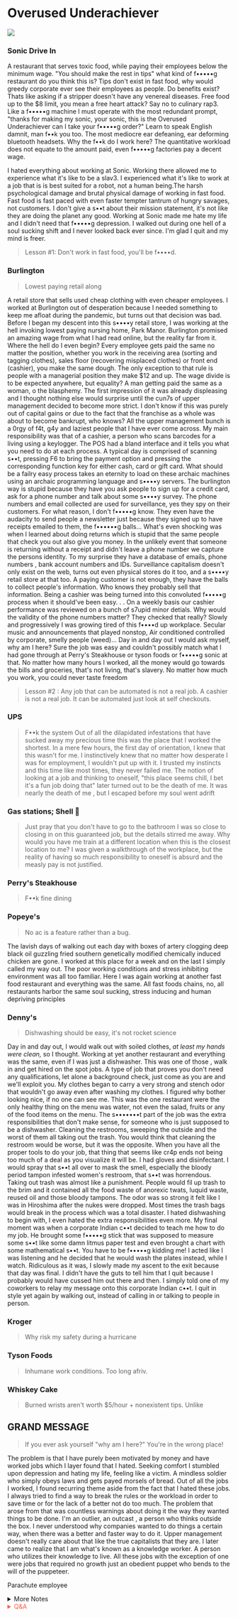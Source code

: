 # Overused Underachiever

![](https://media4.giphy.com/media/3ohhwBo4gMSdzmjJaU/giphy.gif?cid=82a1493b646p8p5bz5kl1ozixov0flhdgcz737cg6iy4b7yz&rid=giphy.gif)

### Sonic Drive In

A restaurant that serves toxic food, while paying their employees below the minimum wage. "You should make the rest in tips" what kind of f•••••g restaurant do you think this is? Tips don't exist in fast food, why would greedy corporate ever see their employees as people. Do benefits exist? Thats like asking if a stripper doesn't have any venereal diseases. Free food up to the $8 limit, you mean a free heart attack? Say no to culinary rap3. Like a f•••••g machine I must operate with the most redundant prompt, "thanks for making my sonic, your sonic, this is the Overused Underachiever can I take your f•••••g order?" Learn to speak English damnit, man f••k you too. The most mediocre ear defeaning, ear deforming bluetooth headsets. Why the f••k do I work here? The quantitative workload does not equate to the amount paid, even f•••••g factories pay a decent wage. 

I hated everything about working at Sonic. Working there allowed me to experience what it's like to be a slav3. I experienced what it's like to work at a job that is is best suited for a robot, not a human being.The harsh psychological damage and brutal physical damage of working in fast food. Fast food is fast paced with even faster tempter tantrum of hungry savages, not customers. I don't give a s••t about their mission statement, it's not like they are doing the planet any good. Working at Sonic made me hate my life and I didn't need that f•••••g depression. I walked out during one hell of a soul sucking shift and I never looked back ever since. I'm glad I quit and my mind is freer.

> Lesson #1: Don't work in fast food, you'll be f••••d.


### Burlington
> Lowest paying retail along 

A retail store that sells used cheap clothing with even cheaper employees. I worked at Burlington out of desperation because I needed something to keep me afloat during the pandemic, but turns out that decision was bad. Before I began my descent into this s••••y retail store, I was working at the hell invoking lowest paying nursing home, Park Manor. Burlington promised an amazing wage from what I had read online, but the reality far from it.  Where the hell do I even begin? Every employee gets paid the same no matter the position, whether you work in the receiving area (sorting and tagging clothes), sales floor (recovering misplaced clothes) or front end (cashier), you make the same dough. The only exception to that rule is people with a managerial position they make $12 and up. The wage divide is to be expected anywhere, but equality? A man getting paid the same as a woman, o the blasphemy. The first impression of it was already displeasing and I thought nothing else would surprise until the cun7s of upper management decided to become more strict. I don't know if this was purely out of capital gains or due to the fact that the franchise as a whole was about to become bankrupt, who knows? All the upper management bunch is a 0rgy of f4t, g4y and laziest people that I have ever come across. My main responsibility was that of a cashier, a person who scans barcodes for a living using a keylogger. The POS had a bland interface and it tells you what you need to do at each process. A typical day is comprised of scanning s••t, pressing F6 to bring the payment option and pressing the corresponding function key for either cash, card or gift card. What should be a failry easy process takes an eternity to load on these archaic machines using an archaic programming language and s••••y servers. The burlington way is stupid because they have you ask people to sign up for a credit card, ask for a phone number and talk about some s••••y survey. The phone numbers and email collected are used for surveillance, yes they spy on their customers. For what reason, I don't f•••••g know. They even have the audacity to send people a newsletter just because they signed up to have receipts emailed to them, the f••••••g balls... What's even shocking was when I learned about doing returns which is stupid that the same people that check you out also give you money. In the unlikely event that someone is returning without a receipt and didn't leave a phone number we capture the persons identity. To my surprise they have a database of emails, phone numbers , bank account numbers and IDs. Surveillance capitalism doesn't only exist on the web, turns out even physical stores do it too, and a s••••y retail store at that too. A paying customer is not enough, they have the balls to collect people's information. Who knows they probably sell that information. Being a cashier was being turned into this convoluted f•••••g process when it should've been easy. . . On a weekly basis our cashier performance was reviewed on a bunch of s7upid minor detials. Why would the validity of the phone numbers matter? They checked that really?  Slowly and progressively I was growing tired of this f••••d up workplace. Secular music and announcements that played nonstop, Air conditioned controlled by corporate, smelly people (weed)... Day in and day out I would ask myself, why am I here? Sure the job was easy and couldn't possibly match what I had gone through at Perry's Steakhouse or tyson foods or f•••••g sonic at that. No matter how many hours I worked, all the money would go towards the bills and groceries, that's not living, that's slavery. No matter how much you work, you could never taste freedom


> Lesson #2 : Any job that can be automated is not a real job. A cashier is not a real job. It can be automated just look at self checkouts.

### UPS 
> F••k the system
Out of all the dilapidated infestations that have sucked away my precious time this was the place that I worked the shortest. In a mere few hours, the first day of orientation, I knew that this wasn't for me. I instinctively knew that no matter how desperate I was for employment, I wouldn't put up with it. I trusted my instincts and this time like most times, they never failed me. The notion of looking at a job and thinking to oneself, "this place seems chill, I bet it's a fun job doing that" later turned out to be the death of me. It was nearly the death of me , but I escaped before my soul went adrift

### Gas stations; Shell 🐚
> Just pray that you don't have to go to the bathroom
I was so close to closing in on this guaranteed job, but the details stirred me away. Why would you have me train at a different location when this is the closest location to me? I was given a walkthrough of the workplace, but the reality of having so much responsibility to oneself is absurd and the measly pay is not justified. 
### Perry's Steakhouse
> F••k fine dining

### Popeye's
> No ac is a feature rather than a bug.

The lavish days of walking out each day with boxes of artery clogging deep black oil guzzling fried southern genetically modified chemically induced chicken are gone. I worked at this place for a week and on the last I simply called my way out. The poor working conditions and stress inhibiting environment was all too familiar. Here I was again working at another fast food restaurant and everything was the same. All fast foods chains, no, all restaurants harbor the same soul sucking, stress inducing and human depriving principles
### Denny's
> Dishwashing should be easy, it's not rocket science

Day in and day out, I would walk out with soiled clothes, _at least my hands were clean,_ so I thought. Working at yet another restaurant and everything was the same, even if I was just a dishwasher. This was one of those , walk in and get hired on the spot jobs. A type of job that proves you don't need any qualifications, let alone a background check, just come as you are and we'll exploit you. My clothes began to carry a very strong and stench odor that wouldn't go away even after washing my clothes. I figured why bother looking nice, if no one can see me. This was the one restaurant were the only healthy thing on the menu was water, not even the salad, fruits or any of the food items on the menu. The s•••••••t part of the job was the extra responsibilities that don't make sense, for someone who is just supposed to be a dishwasher. Cleaning the restrooms, sweeping the outside and the worst of them all taking out the trash. You would think that cleaning the restroom would be worse, but it was the opposite. When you have all the proper tools to do your job, that thing that seems like cr4p ends not being too much of a deal as you visualize it will be. I had gloves and disinfectant. I would spray that s••t all over to mask the smell, especially the bloody period tampon infested women's restroom, that s••t was horrendous. Taking out trash was almost like a punishment. People would fil up trash to the brim and it contained all the food waste of anorexic twats, luquid waste, reused oil and those bloody tampons. The odor was so strong it felt like I was in Hiroshima after the nukes were dropped. Most times the trash bags would break in the process which was a total disaster. I hated dishwashing to begin with, I even hated the extra responsibilities even more. My final moment was when a corporate Indian c••t decided to teach me how to do my job. He brought some f•••••g stick that was supposed to measure some s••t like some damn litmus paper test and even brought a chart with some mathematical s••t. You have to be f•••••g kidding me! I acted like I was listening and he decided that he would wash the plates instead, while I watch. Ridiculous as it was, I slowly made my ascent to the exit because that day was final. I didn't have the guts to tell him that I quit because I probably would have cussed him out there and then. I simply told one of my coworkers to relay my message onto this corporate Indian c••t. I quit in style yet again by walking out, instead of calling in or talking to people in person. 
### Kroger
> Why risk my safety during a hurricane

### Tyson Foods
> Inhumane work conditions. Too long afriv.

### Whiskey Cake
> Burned wrists aren't worth $5/hour + nonexistent tips. 
Unlike 




## GRAND MESSAGE
> If you ever ask yourself "why am I here?" You're in the wrong place!

The problem is that I have purely been motivated by money and have worked jobs which I layer found that I hated. Seeking comfort I stumbled upon depression and hating my life, feeling like a victim. A mindless soldier who simply obeys laws and gets payed morsels of bread. 
Out of all the jobs I worked, I found recurring theme aside from the fact that I hated these jobs. I always tried to find a way to break the rules or the workload in order to save time or for the lack of a better not do too much. The problem that arose from that was countless warnings about doing it the way they wanted things to be done. I'm an outlier, an outcast , a person who thinks outside the box. I never understood why companies wanted to do things a certain way, when there was a better and faster way to do it. Upper management doesn't really care about that like the true capitalists that they are. I later came to realize that I am what's known as a knowledge worker. A person who utilizes their knowledge to live. All these jobs with the exception of one were jobs that required no growth just an obedient puppet who bends to the will of the puppeteer. 

Parachute employee

<details markdown='1'><summary>More Notes</summary>

# Overused Underachiever

### Sonic Drive In

A restaurant that serves toxic food, while paying their employees below the minimum wage. You should make the rest in tips, Physically demanding. 

### Burlington
> Cheap clothes with even cheaper employees
Equal pay isnt equality...
Gay and strict management
Offline mailchimp: collecting emails for newsletters and sending receipts (database of emails)
They coect phone numbers for supposedly in case people lose their receipts, but in reality they actually those phone numbers. Customers paying isn't enough,they need more information from them (surveillance). 
A cashier is someone who scans barcodes for a living using a keylogger. 
Stats for phone number collection. They actually check the validity of the numbers, that's absurd. 

March 5, 2021 ($1602.99 Gross - Take Home = $1474.14) 3 months just to fucking reach $1400. If i dont quit,i wont be able to go to Malawi with this fucking job.

### UPS 
> Fuck the system

### Gas stations; Shell 🐚
> Just pray that you don't have to go to the bathroom

### Perry's Steakhouse
> Fuck fine dining

### Popeye's
> No ac is a feature rather than a bug

### Denny's
> Dishwashing should be easy, it's not rocket science


### Kroger
> Why risk my safety during a hurricane

### Tyson Foods
> Inhumane work conditions. Too long afriv.

### Whiskey Cake
> Burned wrists aren't worth $5/hour + nonexistent tips. 

## Grand Message
The problem is that I have purely been motivated by money and have worked jobs which I layer found that I hated. Seeking comfort I stumbled upon depression and hating my life, feeling like a victim. A mindless soldier who simply obeys laws and gets payed morsels of bread. 
Out of all the jobs I worked, I found recurring theme aside from the fact that I hated these jobs. I always tried to find a way to break the rules or the workload in order to save time or for the lack of a better not do too much. The problem that arose from that was countless warnings about doing it the way they wanted things to be done. I'm an outlier, an outcast , a person who thinks outside the box. I never understood why companies wanted to do things a certain way, when there was a better and faster way to do it. Upper management doesn't really care about that like the true capitalists that they are. I 



</details>

<!-- Prince Kaizen Namwali -->

<span style='color:#ff5d46;'>

<details markdown='1'><summary>Q&A</summary>


1. **What have I learned from my countless job hopping?**
- Hourly jobs have a fixed income cap, even in the midst of inflation (affects cost of living)
- None of these places actually value their employee (puppets controlled by corporate)
- Commuting jobs suck
- I haven't learned anything from these jobs. That is a problem! If you work for a company that incapacitates your growth, i believe that is called a dead job. It literally kills your brain cells

2. **How is job hopping similar to distro hopping?**
- Like distro hopping most of the Linux distributions you encounter are preconfigured with a desktop environment, systemd, login manager and for the lack of a better word, bloat. Its impossible to make significant changes, but you can if you tried. Whereas installing arch Linux, arch Linux based distros or any distro that requires a DIY methodology, you have freedom. Your capabilities are endless, you are in control. Arch Linux is similar to working for a startup or a company that actually values growth not just of their client base, but also of it's workers.

3. **What were your expectations of working in America?**
- I didn't have high expectations, but I did think that it would be a pleasant experience at least. However, I heed to the fact/truth that my uncle told me, " working in America fucking sucks." Coming from a white man who is married to a Malawian the truth in this statement is undeniable.

4. **Why didn't you just climb the corporate ladder, instead of job hopping?**
- Freedom does not exist in climbing ladders, nor does it exist in job hopping. Freedom exists when you control your own living situation, unencumbered by corporate controlled puppets controlling your time, imposing a limit on your income 

5. **What would you say is the reason you worked at some of these jobs?**
- I was chasing comfort and because it was easy. 

6. **Do you hate the people you worked with?**
- Hate is such a strong word, I prefer the word dislike. I have come to realize that I simply dislike corporate because these people are just puppets of the f•••••g big dogs. Some of the people I have worked with are great and I still keep in touch.

7. **What would you say is your biggest regret?**
- Honestly, coming to America was a f•••••g big mistake because its the reason that I encountered all these problems to begin with. If someone had told me that all you need is the internet to build the life you want and you can even go offline after doing that. I wouldn't have bothered coming to build my life in a plutonomy. 
</details>

</span>
